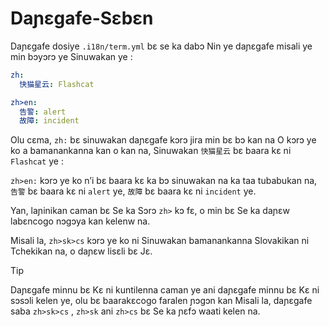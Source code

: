# Daɲɛgafe-Sɛbɛn

Daɲɛgafe dosiye `.i18n/term.yml` bɛ se ka dabɔ Nin ye daɲɛgafe misali ye min bɔyɔrɔ ye Sinuwakan ye :

```yml
zh:
  快猫星云: Flashcat

zh>en:
  告警: alert
  故障: incident
```

Olu cɛma, `zh:` bɛ sinuwakan daɲɛgafe kɔrɔ jira min bɛ bɔ kan na O kɔrɔ ye ko a bamanankanna kan o kan na, Sinuwakan `快猫星云` bɛ baara kɛ ni `Flashcat` ye :

`zh>en:` kɔrɔ ye ko n’i bɛ baara kɛ ka bɔ sinuwakan na ka taa tubabukan na, `告警` bɛ baara kɛ ni `alert` ye, `故障` bɛ baara kɛ ni `incident` ye.

Yan, laɲinikan caman bɛ Se ka Sɔrɔ `zh>` kɔ fɛ, o min bɛ Se ka daɲɛw labɛncogo nɔgɔya kan kelenw na.

Misali la, `zh>sk>cs` kɔrɔ ye ko ni Sinuwakan bamanankanna Slovakikan ni Tchekikan na, o daɲɛw lisɛli bɛ Jɛ.

> [!TIP]
> Daɲɛgafe minnu bɛ Kɛ ni kuntilenna caman ye ani daɲɛgafe minnu bɛ Kɛ ni sɔsɔli kelen ye, olu bɛ baarakɛcogo faralen ɲɔgɔn kan Misali la, daɲɛgafe saba `zh>sk>cs` , `zh>sk` ani `zh>cs` bɛ Se ka ɲɛfɔ waati kelen na.